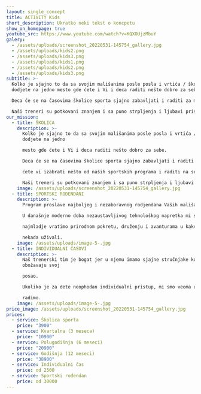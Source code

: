 ```yaml
---
layout: single_concept
title: ACTIVITY Kids
short_description: Ukratko neki tekst o koncpetu
show_on_homepage: true
youtube_src: https://www.youtube.com/watch?v=KQXOUjzMbuY
galery:
  - /assets/uploads/screenshot_20220531-145754_gallery.jpg
  - /assets/uploads/kids2.png
  - /assets/uploads/kids3.png
  - /assets/uploads/kids1.png
  - /assets/uploads/kids2.png
  - /assets/uploads/kids3.png
subtitle: >-
  Kolko je sjajno to da sa svojim mališanima posle posla i vrtića / škole
  dodjete na jedno mesto gde ćete i Vi i deca raditi nešto dobro za sebe.

  Deca će se na časovima školice sporta sjajno zabavljati i raditi za motorici i razvoju dok ćete vi izabrati nešto od naših sportskih programa i raditi na sebi.

  Naši treneri su potkovani znanjem i sa puno strpljenja i ljubavi pristupaju svom pozivu. Uživaćete dok gledate svoje mališane kako napreduju i raduju se sportu.
our_mission:
  - title: ŠKOLICA
    description: >-
      Kolko je sjajno to da sa svojim mališanima posle posla i vrtića / škole
      dodjete na jedno

      mesto gde ćete i Vi i deca raditi nešto dobro za sebe.

      Deca će se na časovima školice sporta sjajno zabavljati i raditi za motorici i razvoju dok

      ćete vi izabrati nešto od naših sportskih programa i raditi na sebi.

      Naši treneri su potkovani znanjem i sa puno strpljenja i ljubavi pristupaju svom pozivu. Uživaćete dok gledate svoje mališane kako napreduju i raduju se sportu.
    image: /assets/uploads/screenshot_20220531-145754_gallery.jpg
  - title: SPORTSKI ROĐENDANI
    description: >-
      Program proslave najboljeg i nezaboravnog rodjendana Vaših mališana.

      U današnje moderno doba nezaustavljivog tehnološkog napretka mi smo rešili da

      najmladje vratimo prirodnom pokretu, druženju i avanturama u kakvim su im roditelji

      nekada uživali.
    image: /assets/uploads/image-5-.jpg
  - title: INDIVIDUALNI ČASOVI
    description: >-
      Naš trenerski tim je bogat jer u njemu imamo sjajne stručnjake koji
      obožavaju svoj

      posao.

      Ukoliko je za dete neophodan individualni pristup, mi smo veoma uspešni u tome što

      radimo.
    image: /assets/uploads/image-5-.jpg
price_image: /assets/uploads/screenshot_20220531-145754_gallery.jpg
prices:
  - service: Školica sporta
    price: "3900"
  - service: Kvartalna (3 meseca)
    price: "10900"
  - service: Polugodišnja (6 meseci)
    price: "20900"
  - service: Godišnja (12 meseci)
    price: "38900"
  - service: Individualni čas
    price: od 2500
  - service: Sportski rođendan
    price: od 30000
---
```

